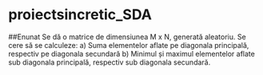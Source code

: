 # proiectsincretic_SDA

##Enunat
  Se dă o matrice de dimensiunea M x N, generată aleatoriu. Se cere să se calculeze: a) Suma
elementelor aflate pe diagonala principală, respectiv pe diagonala secundară b) Minimul și
maximul elementelor aflate sub diagonala principală, respectiv sub diagonala secundară.
